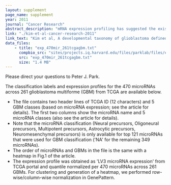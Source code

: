 ```yaml
---
layout: supplement
page_name: supplement
year: 2011
journal: "Cancer Research"
abstract_description: "mRNA expression profiling has suggested the existence of multiple glioblastoma subclasses, but their number and characteristics vary among studies and the etiology underlying their development is unclear. In this study, we analyzed 261 microRNA expression profiles from The Cancer Genome Atlas (TCGA), identifying five clinically and genetically distinct subclasses of glioblastoma that each related to a different neural precursor cell type. These microRNA-based glioblastoma subclasses displayed microRNA and mRNA expression signatures resembling those of radial glia, oligoneuronal precursors, neuronal precursors, neuroepithelial/neural crest precursors, or astrocyte precursors. Each subclass was determined to be genetically distinct, based on the significant differences they displayed in terms of patient race, age, treatment response, and survival. We also identified several microRNAs as potent regulators of subclass-specific gene expression networks in glioblastoma. Foremost among these is miR-9, which suppresses mesenchymal differentiation in glioblastoma by downregulating expression of JAK kinases and inhibiting activation of STAT3. Our findings suggest that microRNAs are important determinants of glioblastoma subclasses through their ability to regulate developmental growth and differentiation programs in several transformed neural precursor cell types. Taken together, our results define developmental microRNA expression signatures that both characterize and contribute to the phenotypic diversity of glioblastoma subclasses, thereby providing an expanded framework for understanding the pathogenesis of glioblastoma in a human neurodevelopmental context."
link: "./kim-et-al-cancer-research-2011"
link_text: "Kim et al, A developmental taxonomy of glioblastoma defined and maintained by microRNAs, Cancer Research, 2011"
data_files:
    - title: "exp_470mir_261tcgagbm.txt"
      compbio_src: "sites/projects.iq.harvard.edu/files/parklab/files/exp_470mir_261tcgagbm.txt"
      src: "exp_470mir_261tcgagbm.txt"
      size: "1.4 MB"
---
```


Please direct your questions to Peter J. Park.

The classification labels and expression profiles for the 470 microRNAs across 261 glioblastoma multiforme (GBM) from TCGA are available below.

- The file contains two header lines of TCGA ID (12 characters) and 5 GBM classes (based on microRNA expression; see the article for details). The first two columns show the microRNA name and 5 microRNA classes (also see the article for details).
- Note that the microRNA classification (Neural precursors, Oligoneural precursors, Multipotent precursors, Astrocytic precursors, Neuromesenchymal precursors) is only available for top 121 microRNAs that were used for GBM classification ('NA' for the remaining 349 microRNAs).
- The order of microRNAs and GBMs in the file is the same with a heatmap in Fig.1 of the article.
- The expression profile was obtained as 'LV3 microRNA expression' from TCGA portal and quantile normalized per 470 microRNAs across 261 GBMs. For clustering and generation of a heatmap, we performed row-wise/column-wise normalization in GenePattern.


